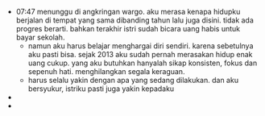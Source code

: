 - 07:47 menunggu di angkringan wargo. aku merasa kenapa hidupku berjalan di tempat yang sama dibanding tahun lalu juga disini. tidak ada progres berarti. bahkan terakhir istri sudah bicara uang habis untuk bayar sekolah.
	- namun aku harus belajar menghargai diri sendiri. karena sebetulnya aku pasti bisa. sejak 2013 aku sudah pernah merasakan hidup enak uang cukup. yang aku butuhkan hanyalah sikap konsisten, fokus dan sepenuh hati. menghilangkan segala keraguan.
	- harus selalu yakin dengan apa yang sedang dilakukan. dan aku bersyukur, istriku pasti juga yakin kepadaku
-
-
